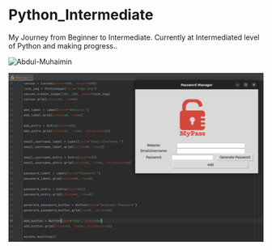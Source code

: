 # Python_Intermediate
My Journey from Beginner to Intermediate.
Currently at Intermediated level of Python and making progress..

![Abdul-Muhaimin](https://drive.google.com/uc?export=view&id=1tNjgdrH4Bzv8QwHR2WJJMzAdWO_QzGZt)

[//]: # (![cheese]&#40;/home/abdul-muhaimin/Pictures/IMG_20200922_123836.jpg&#41;)

![Project screenshot](images/passwordmanagescreenshot.png)